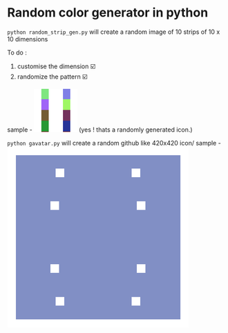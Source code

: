 # Random color generator in python

`python random_strip_gen.py` will create a random image of 10 strips of 10 x 10 dimensions

To do :
1. customise the dimension :ballot_box_with_check:
2. randomize the pattern :ballot_box_with_check:

sample - ![](created_strip.png)  (yes ! thats a randomly generated icon.)

`python gavatar.py` will create a random github like 420x420 icon/
sample - ![](gavatar.png)



